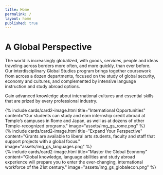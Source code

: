 ```yaml
---
title: Home
permalink: /
layout: home
published: true
---
```


# A Global Perspective

The world is increasingly globalized, with goods, services, people and ideas traveling across borders more often, and more quickly, than ever before. Our interdisciplinary Global Studies program brings together coursework from across a dozen departments, focused on the study of global security, economy and cultures, and complemented by intensive language instruction and study abroad options.

Gain advanced knowledge about international cultures and essential skills that are prized by every professional industry.

<div class="row">
<div class="col m12 l4">{% include cards/card2-image.html title="International Opportunities" content="Our students can study and earn internship credit abroad at Temple’s campuses in Rome and Japan, as well as at dozens of other Temple-recognized programs." image="assets/img_gs_rome.png" %}</div>
<div class="col m12 l4">{% include cards/card2-image.html title="Expand Your Perspective" content="Grants are available to liberal arts students, faculty and staff that support projects with a global focus." image="assets/img_gs_languages.png" %}</div>
<div class="col m12 l4">{% include cards/card2-image.html title="Master the Global Economy" content="Global knowledge, language abilities and study abroad experience will prepare you to enter the ever-changing, international workforce of the 21st century." image="assets/img_gs_globalecon.png" %}</div>
</div>
